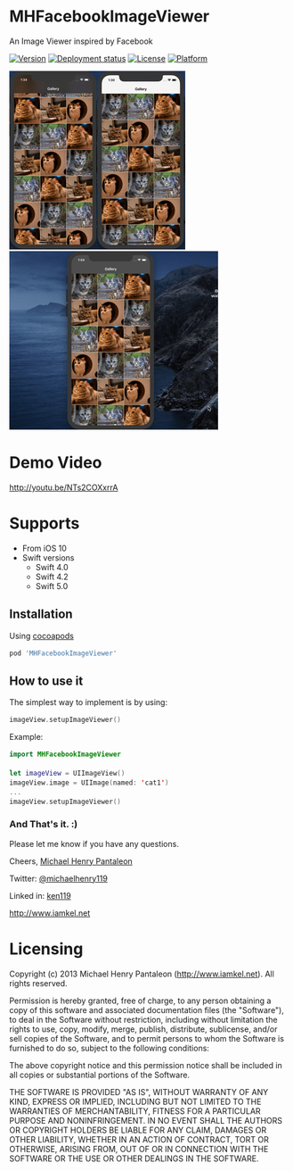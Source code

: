 MHFacebookImageViewer
=======================

An Image Viewer inspired by Facebook

[![Version](https://img.shields.io/cocoapods/v/MHFacebookImageViewer.svg?style=flat)](https://cocoapods.org/pods/MHFacebookImageViewer)
[![Deployment status](https://github.com/michaelhenry/MHFacebookImageViewer/workflows/deploy_to_cocoapods/badge.svg)](https://github.com/michaelhenry/MHFacebookImageViewer/actions)
[![License](https://img.shields.io/cocoapods/l/MHFacebookImageViewer.svg?style=flat)](https://cocoapods.org/pods/MHFacebookImageViewer)
[![Platform](https://img.shields.io/cocoapods/p/MHFacebookImageViewer.svg?style=flat)](https://cocoapods.org/pods/MHFacebookImageViewer)

![Screenshot-dark-mode](images/dark-mode.gif)![Screenshot-light-mode](images/light-mode.gif)
![Screenshot-auto-rotate](images/auto-rotate.gif)

# Demo Video

http://youtu.be/NTs2COXxrrA


# Supports

- From iOS 10
- Swift versions
	- Swift 4.0
	- Swift 4.2
	- Swift 5.0

## Installation

Using [cocoapods](https://cocoapods.org)

```ruby
pod 'MHFacebookImageViewer'
```

## How to use it

The simplest way to implement is by using:

```swift
imageView.setupImageViewer()
```

Example:

```swift
import MHFacebookImageViewer

let imageView = UIImageView()
imageView.image = UIImage(named: 'cat1')
...
imageView.setupImageViewer()
```


### And That's it. :)

Please let me know if you have any questions.

Cheers,
[Michael Henry Pantaleon](http://www.iamkel.net)

Twitter: [@michaelhenry119](https://twitter.com/michaelhenry119)

Linked in: [ken119](http://ph.linkedin.com/in/ken119)

http://www.iamkel.net



# Licensing

Copyright (c) 2013 Michael Henry Pantaleon (http://www.iamkel.net). All rights reserved.

Permission is hereby granted, free of charge, to any person obtaining a copy of this software and associated documentation files (the "Software"), to deal in the Software without restriction, including without limitation the rights to use, copy, modify, merge, publish, distribute, sublicense, and/or sell copies of the Software, and to permit persons to whom the Software is furnished to do so, subject to the following conditions:

The above copyright notice and this permission notice shall be included in all copies or substantial portions of the Software.

THE SOFTWARE IS PROVIDED "AS IS", WITHOUT WARRANTY OF ANY KIND, EXPRESS OR IMPLIED, INCLUDING BUT NOT LIMITED TO THE WARRANTIES OF MERCHANTABILITY, FITNESS FOR A PARTICULAR PURPOSE AND NONINFRINGEMENT. IN NO EVENT SHALL THE AUTHORS OR COPYRIGHT HOLDERS BE LIABLE FOR ANY CLAIM, DAMAGES OR OTHER LIABILITY, WHETHER IN AN ACTION OF CONTRACT, TORT OR OTHERWISE, ARISING FROM, OUT OF OR IN CONNECTION WITH THE SOFTWARE OR THE USE OR OTHER DEALINGS IN THE SOFTWARE.
